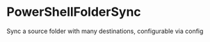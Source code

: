 PowerShellFolderSync
====================

Sync a source folder with many destinations, configurable via config

